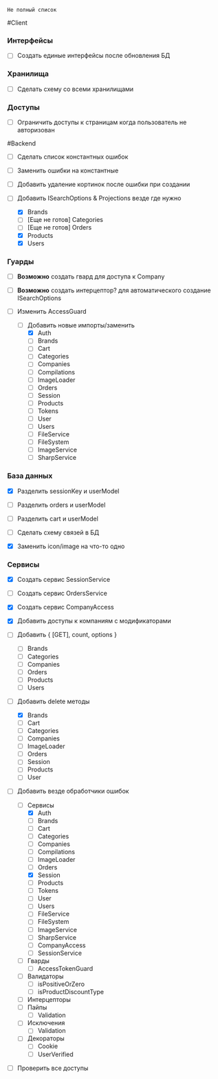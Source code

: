 ``
    Не полный список
``

#Client

### Интерфейсы
- [ ] Создать единые интерфейсы после обновления БД

### Хранилища
- [ ] Сделать схему со всеми хранилищами

### Доступы
- [ ] Ограничить доступы к страницам когда пользователь не авторизован

#Backend
- [ ] Сделать список константных ошибок
- [ ] Заменить ошибки на константные
- [ ] Добавить удаление кортинок после ошибки при создании
 
- [ ] Добавить ISearchOptions & Projections везде где нужно
  - [X] Brands
  - [ ] [Еще не готов] Categories
  - [ ] [Еще не готов] Orders
  - [X] Products
  - [X] Users

### Гуарды
- [ ] **Возможно** создать гвард для доступа к Company
- [ ] **Возможно** создать интерцептор? для автоматического создание ISearchOptions

- [ ] Изменить AccessGuard
  - [ ] Добавить новые импорты/заменить
    - [X] Auth
    - [ ] Brands
    - [ ] Cart
    - [ ] Categories
    - [ ] Companies
    - [ ] Compilations
    - [ ] ImageLoader
    - [ ] Orders
    - [ ] Session
    - [ ] Products
    - [ ] Tokens
    - [ ] User
    - [ ] Users
    - [ ] FileService
    - [ ] FileSystem
    - [ ] ImageService
    - [ ] SharpService

### База данных
- [X] Разделить sessionKey и userModel
- [ ] Разделить orders и userModel
- [ ] Разделить cart и userModel
- [ ] Сделать схему связей в БД

- [X] Заменить icon/image на что-то одно 

### Сервисы
- [X] Создать сервис SessionService
- [ ] Создать сервис OrdersService
- [X] Создать сервис CompanyAccess

- [X] Добавить доступы к компаниям с модификаторами

- [ ] Добавить { [GET], count, options } 
  - [ ] Brands
  - [ ] Categories
  - [ ] Companies
  - [ ] Orders
  - [ ] Products
  - [ ] Users
  
- [ ] Добавить delete методы
  - [X] Brands
  - [ ] Cart
  - [ ] Categories
  - [ ] Companies
  - [ ] ImageLoader
  - [ ] Orders
  - [ ] Session
  - [ ] Products
  - [ ] User

- [ ] Добавить везде обработчики ошибок
  - [ ] Сервисы
    - [X] Auth
    - [ ] Brands
    - [ ] Cart
    - [ ] Categories
    - [ ] Companies
    - [ ] Compilations
    - [ ] ImageLoader
    - [ ] Orders
    - [X] Session
    - [ ] Products
    - [ ] Tokens
    - [ ] User
    - [ ] Users
    - [ ] FileService
    - [ ] FileSystem
    - [ ] ImageService
    - [ ] SharpService
    - [ ] CompanyAccess
    - [ ] SessionService
  - [ ] Гварды
    - [ ] AccessTokenGuard
  - [ ] Валидаторы
    - [ ] isPositiveOrZero
    - [ ] isProductDiscountType
  - [ ] Интерцепторы
  - [ ] Пайпы
    - [ ] Validation
  - [ ] Исключения
    - [ ] Validation
  - [ ] Декораторы
    - [ ] Cookie
    - [ ] UserVerified
    
- [ ] Проверить все доступы